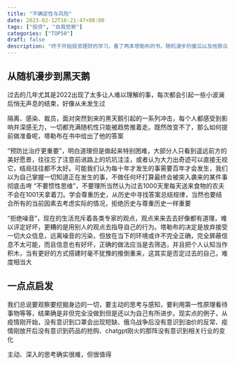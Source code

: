 ```yaml
---
title: "不确定性与风险"
date: 2023-02-12T16:21:47+08:00
tags: ["投资", "自我觉察"]
categories: ["TOP50"]
draft: false
description: "终于开始投资理财的学习，看了两本塔勒布的书，随机漫步的傻瓜以及他那众所周知的黑天鹅"
---
```


## 从随机漫步到黑天鹅

过去的几年尤其是2022出现了太多让人难以理解的事，每次都会引起一些小波澜后悄无声息的结束，好像从未发生过

隔离、感染、裁员，面对突然到来的黑天鹅引起的一系列冲击，每个人都感受到影响并深感无力，一切都充满随机性只能被趋势推着走。既然改变不了，那么如何提前做准备呢，塔勒布在书中给出了他的答案

“预防比治疗更重要”，明白道理但是做起来特别困难，大部分人只看到遥远前方的美好愿景，往往忘了注意前进路上的坑坑洼洼，或者认为大力出奇迹可以直接无视它，结局往往都不太好。可能我们认为每十年才发生的事需要百年才会发生，我们以为自己掌握一切知道正在发生的事，不做任何坏打算最终会被突入袭来的某件事彻底击垮 “不要惯性思维”，不要理所当然认为过去1000天里每天送来食物的农夫不会在1001天拿着刀。学会尊重历史，从历史中寻找答案总结规律，当然也要结合所有的当前因素去考虑实际的情况，拒绝历史与尊重历史一样重要

“拒绝噪音”，现在的生活充斥着各类专家的观点，观点来来去去好像都有道理，难以评定好坏，更糟的是用别人的观点去指导自己的行为。塔勒布的决定是放弃接受一切大众信息，远离噪音的污染，但放在当下的环境或许不完全正确，完全屏蔽信息不太可能，而且信息也有好坏，正确的做法应当是去筛选，并且把个人认知当作积木，当有更好的方式搭建时毫不犹豫的推倒重来，这其实是否定过去的自己，难度相当大


## 一点点启发

我们总说要观察要挖掘身边的一切，要主动的思考与感知，要利用第一性原理看待事物等等，结果确是非但完全没做到但是还以为自己有所进步。现实点的例子，从疫情刚开始，没有意识到口罩会出现短缺、俄乌战争后没有意识到油价的反常、疫情刚放开后没有意识到药品的抢购、chatgpt刚火的那阵没有意识到相关行业的变化

主动、深入的思考确实很难，但很值得



